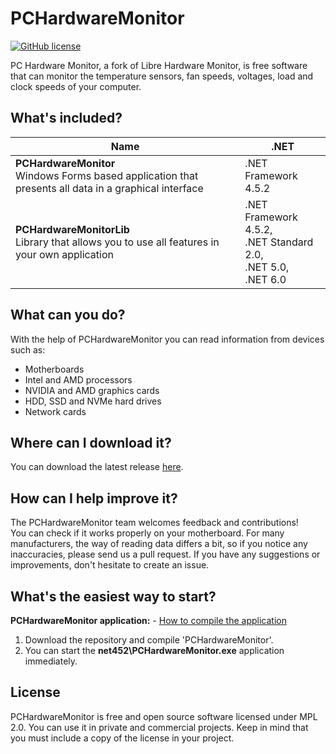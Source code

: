 # PCHardwareMonitor
[![GitHub license](https://img.shields.io/github/license/PCHardwareMonitor/PCHardwareMonitor)](https://github.com/PCHardwareMonitor/PCHardwareMonitor/blob/master/LICENSE)

PC Hardware Monitor, a fork of Libre Hardware Monitor, is free software that can monitor the temperature sensors, fan speeds, voltages, load and clock speeds of your computer. 

## What's included?
| Name| .NET |
| --- | --- |
| **PCHardwareMonitor** <br /> Windows Forms based application that presents all data in a graphical interface | .NET Framework 4.5.2 |
| **PCHardwareMonitorLib** <br /> Library that allows you to use all features in your own application | .NET Framework 4.5.2,<br />.NET Standard 2.0,<br />.NET 5.0,<br />.NET 6.0 |

## What can you do?
With the help of PCHardwareMonitor you can read information from devices such as:
- Motherboards
- Intel and AMD processors
- NVIDIA and AMD graphics cards
- HDD, SSD and NVMe hard drives
- Network cards

## Where can I download it?
You can download the latest release [here](https://github.com/PCHardwareMonitor/PCHardwareMonitor/releases).<br/>

## How can I help improve it?
The PCHardwareMonitor team welcomes feedback and contributions!<br/>
You can check if it works properly on your motherboard. For many manufacturers, the way of reading data differs a bit, so if you notice any inaccuracies, please send us a pull request. If you have any suggestions or improvements, don't hesitate to create an issue.

## What's the easiest way to start?
**PCHardwareMonitor application:** - [How to compile the application](https://docs.microsoft.com/en-us/visualstudio/ide/compiling-and-building-in-visual-studio)
1. Download the repository and compile 'PCHardwareMonitor'.
2. You can start the **net452\PCHardwareMonitor.exe** application immediately.

## License
PCHardwareMonitor is free and open source software licensed under MPL 2.0. You can use it in private and commercial projects. Keep in mind that you must include a copy of the license in your project.
